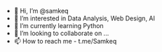 - 👋 Hi, I’m @samkeq
- 👀 I’m interested in Data Analysis, Web Design, AI
- 🌱 I’m currently learning Python
- 💞️ I’m looking to collaborate on ...
- 📫 How to reach me - t.me/Samkeq

<!---
samkeq/samkeq is a ✨ special ✨ repository because its `README.md` (this file) appears on your GitHub profile.
You can click the Preview link to take a look at your changes.
--->
